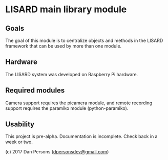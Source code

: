 # LISARD main library module
## Goals
The goal of this module is to centralize objects and methods in the LISARD framework that can be used by more than one module.

## Hardware
The LISARD system was developed on Raspberry Pi hardware.

## Required modules
Camera support requires the picamera module, and remote recording support requires the paramiko module (python-paramiko).

## Usability
This project is pre-alpha. Documentation is incomplete. Check back in a week or two.

(c) 2017 Dan Persons ([dpersonsdev@gmail.com](mailto:dpersonsdev@gmail.com))
